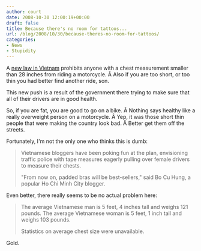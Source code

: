 ```yaml
---
author: court
date: 2008-10-30 12:00:19+00:00
draft: false
title: Because there's no room for tattoos...
url: /blog/2008/10/30/because-theres-no-room-for-tattoos/
categories:
- News
- Stupidity
---
```


A [new law in Vietnam](http://cnews.canoe.ca/CNEWS/WeirdNews/2008/10/28/7228766-ap.html) prohibits anyone with a chest measurement smaller than 28 inches from riding a motorcycle. Â Also if you are too short, or too thin you had better find another ride, son.

This new push is a result of the government there trying to make sure that all of their drivers are in good health.

So, if you are fat, you are good to go on a bike. Â Nothing says healthy like a really overweight person on a motorcycle. Â Yep, it was those short thin people that were making the country look bad. Â Better get them off the streets.

Fortunately, I'm not the only one who thinks this is dumb:


<blockquote>Vietnamese bloggers have been poking fun at the plan, envisioning traffic police with tape measures eagerly pulling over female drivers to measure their chests.

"From now on, padded bras will be best-sellers," said Bo Cu Hung, a popular Ho Chi Minh City blogger.</blockquote>


Even better, there really seems to be no actual problem here:


<blockquote>The average Vietnamese man is 5 feet, 4 inches tall and weighs 121 pounds. The average Vietnamese woman is 5 feet, 1 inch tall and weighs 103 pounds.

Statistics on average chest size were unavailable.</blockquote>


Gold.

